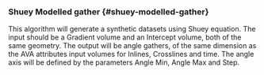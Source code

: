 ### Shuey Modelled gather {#shuey-modelled-gather}

This algorithm will generate a synthetic datasets using Shuey equation. The input should be a Gradient volume and an Intercept volume, both of the same geometry. The output will be angle gathers, of the same dimension as the AVA attributes input volumes for Inlines, Crosslines and time. The angle axis will be defined by the parameters Angle Min, Angle Max and Step.